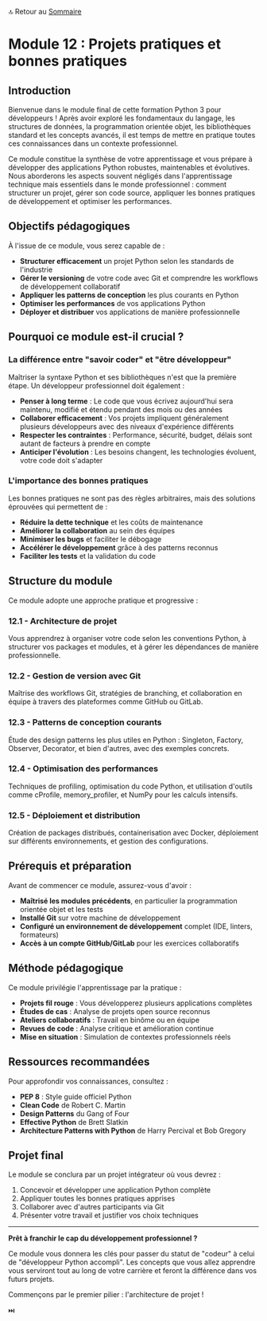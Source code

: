 🔝 Retour au [Sommaire](/SOMMAIRE.md)

# Module 12 : Projets pratiques et bonnes pratiques

## Introduction

Bienvenue dans le module final de cette formation Python 3 pour développeurs ! Après avoir exploré les fondamentaux du langage, les structures de données, la programmation orientée objet, les bibliothèques standard et les concepts avancés, il est temps de mettre en pratique toutes ces connaissances dans un contexte professionnel.

Ce module constitue la synthèse de votre apprentissage et vous prépare à développer des applications Python robustes, maintenables et évolutives. Nous aborderons les aspects souvent négligés dans l'apprentissage technique mais essentiels dans le monde professionnel : comment structurer un projet, gérer son code source, appliquer les bonnes pratiques de développement et optimiser les performances.

## Objectifs pédagogiques

À l'issue de ce module, vous serez capable de :

- **Structurer efficacement** un projet Python selon les standards de l'industrie
- **Gérer le versioning** de votre code avec Git et comprendre les workflows de développement collaboratif
- **Appliquer les patterns de conception** les plus courants en Python
- **Optimiser les performances** de vos applications Python
- **Déployer et distribuer** vos applications de manière professionnelle

## Pourquoi ce module est-il crucial ?

### La différence entre "savoir coder" et "être développeur"

Maîtriser la syntaxe Python et ses bibliothèques n'est que la première étape. Un développeur professionnel doit également :

- **Penser à long terme** : Le code que vous écrivez aujourd'hui sera maintenu, modifié et étendu pendant des mois ou des années
- **Collaborer efficacement** : Vos projets impliquent généralement plusieurs développeurs avec des niveaux d'expérience différents
- **Respecter les contraintes** : Performance, sécurité, budget, délais sont autant de facteurs à prendre en compte
- **Anticiper l'évolution** : Les besoins changent, les technologies évoluent, votre code doit s'adapter

### L'importance des bonnes pratiques

Les bonnes pratiques ne sont pas des règles arbitraires, mais des solutions éprouvées qui permettent de :

- **Réduire la dette technique** et les coûts de maintenance
- **Améliorer la collaboration** au sein des équipes
- **Minimiser les bugs** et faciliter le débogage
- **Accélérer le développement** grâce à des patterns reconnus
- **Faciliter les tests** et la validation du code

## Structure du module

Ce module adopte une approche pratique et progressive :

### 12.1 - Architecture de projet
Vous apprendrez à organiser votre code selon les conventions Python, à structurer vos packages et modules, et à gérer les dépendances de manière professionnelle.

### 12.2 - Gestion de version avec Git
Maîtrise des workflows Git, stratégies de branching, et collaboration en équipe à travers des plateformes comme GitHub ou GitLab.

### 12.3 - Patterns de conception courants
Étude des design patterns les plus utiles en Python : Singleton, Factory, Observer, Decorator, et bien d'autres, avec des exemples concrets.

### 12.4 - Optimisation des performances
Techniques de profiling, optimisation du code Python, et utilisation d'outils comme cProfile, memory_profiler, et NumPy pour les calculs intensifs.

### 12.5 - Déploiement et distribution
Création de packages distribués, containerisation avec Docker, déploiement sur différents environnements, et gestion des configurations.

## Prérequis et préparation

Avant de commencer ce module, assurez-vous d'avoir :

- **Maîtrisé les modules précédents**, en particulier la programmation orientée objet et les tests
- **Installé Git** sur votre machine de développement
- **Configuré un environnement de développement** complet (IDE, linters, formateurs)
- **Accès à un compte GitHub/GitLab** pour les exercices collaboratifs

## Méthode pédagogique

Ce module privilégie l'apprentissage par la pratique :

- **Projets fil rouge** : Vous développerez plusieurs applications complètes
- **Études de cas** : Analyse de projets open source reconnus
- **Ateliers collaboratifs** : Travail en binôme ou en équipe
- **Revues de code** : Analyse critique et amélioration continue
- **Mise en situation** : Simulation de contextes professionnels réels

## Ressources recommandées

Pour approfondir vos connaissances, consultez :

- **PEP 8** : Style guide officiel Python
- **Clean Code** de Robert C. Martin
- **Design Patterns** du Gang of Four
- **Effective Python** de Brett Slatkin
- **Architecture Patterns with Python** de Harry Percival et Bob Gregory

## Projet final

Le module se conclura par un projet intégrateur où vous devrez :

1. Concevoir et développer une application Python complète
2. Appliquer toutes les bonnes pratiques apprises
3. Collaborer avec d'autres participants via Git
4. Présenter votre travail et justifier vos choix techniques

---

**Prêt à franchir le cap du développement professionnel ?**

Ce module vous donnera les clés pour passer du statut de "codeur" à celui de "développeur Python accompli". Les concepts que vous allez apprendre vous serviront tout au long de votre carrière et feront la différence dans vos futurs projets.

Commençons par le premier pilier : l'architecture de projet !

⏭️
